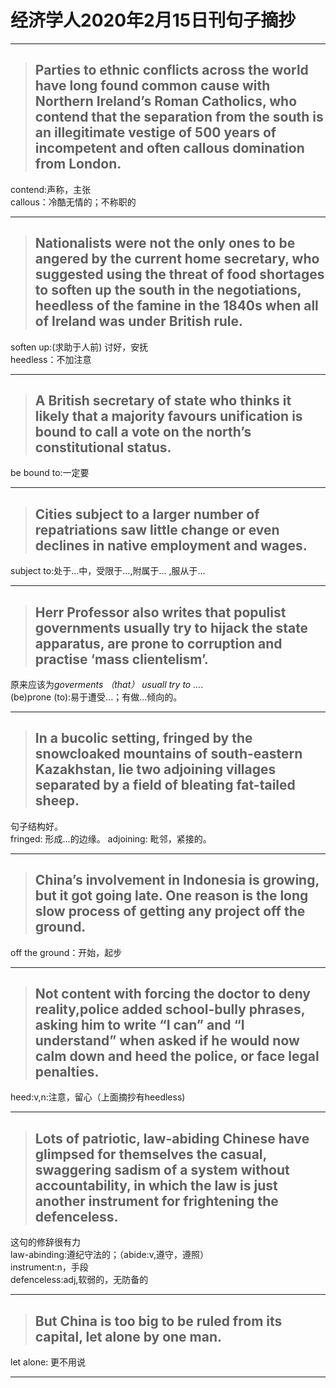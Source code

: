 # **经济学人2020年2月15日刊句子摘抄**
---

> ## Parties to ethnic conflicts across the world have long found common cause with Northern Ireland’s Roman Catholics, who contend that the separation from the south is an illegitimate vestige of 500 years of incompetent and often callous domination from London. 

contend:声称，主张  
callous：冷酷无情的；不称职的

---
> ## Nationalists were not the only ones to be angered by the current home secretary, who suggested using the threat of food shortages to soften up the south in the negotiations, heedless of the famine in the 1840s when all of Ireland was under British rule.

soften up:(求助于人前) 讨好，安抚  
heedless：不加注意
****
> ## A British secretary of state who thinks it likely that a majority favours unification is bound to call a vote on the north’s constitutional status.
be bound to:一定要

****
> ## Cities subject to a larger number of repatriations saw little change or even declines in native employment and wages.
subject to:处于...中，受限于...,附属于... ,服从于...
****
> ## Herr Professor also writes that populist governments usually try to hijack the state apparatus, are prone to corruption and practise ‘mass clientelism’.

原来应该为*goverments （that） usuall try to ...*.  
(be)prone (to):易于遭受...；有做...倾向的。
****

> ## In a bucolic setting, fringed by the snowcloaked mountains of south-eastern Kazakhstan, lie two adjoining villages separated by a field of bleating fat-tailed sheep.

句子结构好。  
fringed: 形成...的边缘。
adjoining: 毗邻，紧接的。
****

> ## China’s involvement in Indonesia is growing, but it got going late. One reason is the long slow process of getting any project off the ground.

off the ground：开始，起步

****
> ## Not content with forcing the doctor to deny reality,police added school-bully phrases, asking him to write “I can” and “I understand” when asked if he would now calm down and heed the police, or face legal penalties.
heed:v,n:注意，留心（上面摘抄有heedless)

****
> ## Lots of patriotic, law-abiding Chinese have glimpsed for themselves the casual, swaggering sadism of a system without accountability, in which the law is just another instrument for frightening the defenceless.

这句的修辞很有力  
law-abinding:遵纪守法的；（abide:v,遵守，遵照）  
instrument:n，手段  
defenceless:adj,软弱的，无防备的
****
> ## But China is too big to be ruled from its capital, let alone by one man.

let alone: 更不用说
****





